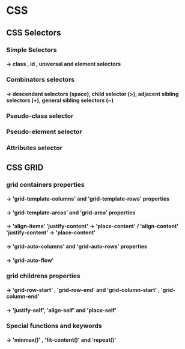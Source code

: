 # CSS

## CSS Selectors

### Simple Selectors

#### -> class , id , universal and element selectors

### Combinators selectors

#### -> descendant selectors (space), child selector (>), adjacent sibling selectors (+), general sibling selectors (~)

### Pseudo-class selector

### Pseudo-element selector

### Attributes selector

## CSS GRID

### grid containers properties

#### -> 'grid-template-columns' and 'grid-template-rows' properties

#### -> 'grid-template-areas' and 'grid-area' properties

#### -> 'align-items' 'justify-content' -> 'place-content' / 'align-content' 'justify-content' -> 'place-content'

#### -> 'grid-auto-columns' and 'grid-auto-rows' properties

#### -> 'grid-auto-flow'

### grid childrens properties

#### -> 'grid-row-start' , 'grid-row-end' and 'grid-column-start' , 'grid-column-end'

#### -> 'justify-self', 'align-self' and 'place-self'

### Special functions and keywords

#### -> 'minmax()' , 'fit-content()' and 'repeat()'
